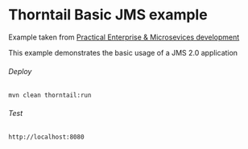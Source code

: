 Thorntail Basic JMS example
=====================================

Example taken from [Practical Enterprise & Microsevices development](http://www.itbuzzpress.com/ebooks/java-ee-7-development-on-wildfly.html)

This example demonstrates the basic usage of a JMS 2.0 application

###### Deploy
```shell
mvn clean thorntail:run
```
###### Test
```shell
http://localhost:8080 
```
 
 
